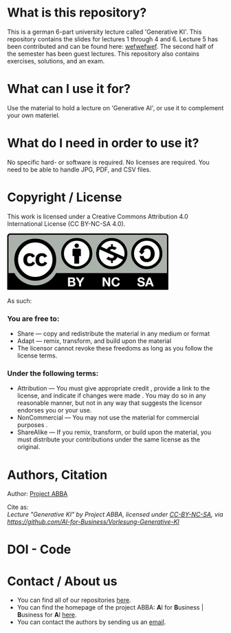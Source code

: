 # What is this repository?
This is a german 6-part university lecture called 'Generative KI'. This repository contains the slides for lectures 1 through 4 and 6. 
Lecture 5 has been contributed and can be found here: [wefwefwef](https://github.com/AI-for-Business/Vorlesung-Generative-KI-Einheit-5).
The second half of the semester has been guest lectures. This repository also contains exercises, solutions, and an exam.


# What can I use it for?
Use the material to hold a lecture on 'Generative AI', or use it to complement your own materiel.

# What do I need in order to use it?
No specific hard- or software is required. No licenses are required. You need to be able to handle JPG, PDF, and
CSV files.

# Copyright / License
This work is licensed under a Creative Commons Attribution 4.0 International License (CC BY-NC-SA 4.0).

![](CC-BY-NC-SA.jpg)
 
As such:

### You are free to:
* Share — copy and redistribute the material in any medium or format
* Adapt — remix, transform, and build upon the material
* The licensor cannot revoke these freedoms as long as you follow the license terms.

### Under the following terms:
* Attribution — You must give appropriate credit , provide a link to the license, and indicate if changes were made . You may do so in any reasonable manner, but not in any way that suggests the licensor endorses you or your use.
* NonCommercial — You may not use the material for commercial purposes .
* ShareAlike — If you remix, transform, or build upon the material, you must distribute your contributions under the same license as the original.


# Authors, Citation
Author: [Project ABBA](https://abba-project.de/about-us/)

Cite as:\
*Lecture "Generative KI" by Project ABBA, licensed under
[CC-BY-NC-SA](https://creativecommons.org/licenses/by-nc-sa/4.0/legalcode.txt),
via https://github.com/AI-for-Business/Vorlesung-Generative-KI*


# DOI - Code


# Contact / About us
* You can find all of our repositories [here](https://github.com/orgs/AI-for-Business/repositories).
* You can find the homepage of the project ABBA: **A**I for **B**usiness | **B**usiness for **A**I
[here](https://abba-project.de/).
* You can contact the authors by sending us an [email](mailto:abba-services@fim-rc.de).
